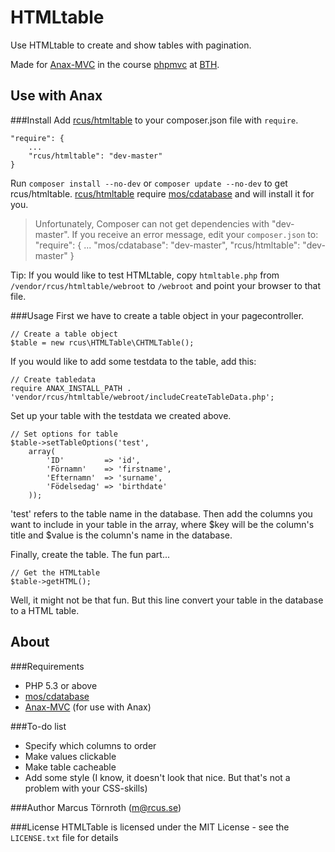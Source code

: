 HTMLtable
=========

Use HTMLtable to create and show tables with pagination.

Made for [Anax-MVC](https://github.com/mosbth/Anax-MVC) in the course [phpmvc](http://dbwebb.se/phpmvc) at [BTH](http://www.bth.se).


Use with Anax
-------------
###Install
Add [rcus/htmltable](https://packagist.org/packages/rcus/htmltable) to your composer.json file with `require`.

    "require": {
        ...
        "rcus/htmltable": "dev-master"
    }

Run `composer install --no-dev` or `composer update --no-dev` to get rcus/htmltable. [rcus/htmltable](https://packagist.org/packages/rcus/htmltable) require [mos/cdatabase](https://github.com/mosbth/cdatabase) and will install it for you.

> Unfortunately, Composer can not get dependencies with "dev-master". If you receive an error message, edit your `composer.json` to:
    "require": {
        ...
        "mos/cdatabase": "dev-master",
        "rcus/htmltable": "dev-master"
    }

Tip: If you would like to test HTMLtable, copy `htmltable.php` from `/vendor/rcus/htmltable/webroot` to `/webroot` and point your browser to that file.

###Usage
First we have to create a table object in your pagecontroller.

    // Create a table object
    $table = new rcus\HTMLTable\CHTMLTable();

If you would like to add some testdata to the table, add this:

    // Create tabledata
    require ANAX_INSTALL_PATH . 'vendor/rcus/htmltable/webroot/includeCreateTableData.php';

Set up your table with the testdata we created above.

    // Set options for table
    $table->setTableOptions('test',
        array(
            'ID'         => 'id',
            'Förnamn'    => 'firstname',
            'Efternamn'  => 'surname',
            'Födelsedag' => 'birthdate'
        ));

'test' refers to the table name in the database. Then add the columns you want to include in your table in the array, where $key will be the column's title and $value is the column's name in the database.

Finally, create the table. The fun part...

    // Get the HTMLtable
    $table->getHTML();

Well, it might not be that fun. But this line convert your table in the database to a HTML table.


About
-----
###Requirements
* PHP 5.3 or above
* [mos/cdatabase](https://github.com/mosbth/cdatabase)
* [Anax-MVC](https://github.com/mosbth/Anax-MVC) (for use with Anax)

###To-do list
* Specify which columns to order
* Make values clickable
* Make table cacheable
* Add some style (I know, it doesn't look that nice. But that's not a problem with your CSS-skills)

###Author
Marcus Törnroth (m@rcus.se)

###License
HTMLTable is licensed under the MIT License - see the `LICENSE.txt` file for details